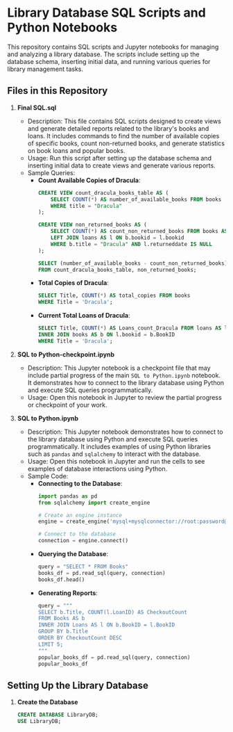 # Library Database SQL Scripts and Python Notebooks

This repository contains SQL scripts and Jupyter notebooks for managing and analyzing a library database. The scripts include setting up the database schema, inserting initial data, and running various queries for library management tasks.

## Files in this Repository

1. **Final SQL.sql**
   - Description: This file contains SQL scripts designed to create views and generate detailed reports related to the library's books and loans. It includes commands to find the number of available copies of specific books, count non-returned books, and generate statistics on book loans and popular books.
   - Usage: Run this script after setting up the database schema and inserting initial data to create views and generate various reports.
   - Sample Queries:
     - **Count Available Copies of Dracula**:
       ```sql
       CREATE VIEW count_dracula_books_table AS (
           SELECT COUNT(*) AS number_of_available_books FROM books
           WHERE title = "Dracula"
       );

       CREATE VIEW non_returned_books AS (
           SELECT COUNT(*) AS count_non_returned_books FROM books AS b
           LEFT JOIN loans AS l ON b.bookid = l.bookid
           WHERE b.title = "Dracula" AND l.returneddate IS NULL
       );

       SELECT (number_of_available_books - count_non_returned_books) AS available_dracula_copies
       FROM count_dracula_books_table, non_returned_books;
       ```
     - **Total Copies of Dracula**:
       ```sql
       SELECT Title, COUNT(*) AS total_copies FROM books 
       WHERE Title = 'Dracula';
       ```
     - **Current Total Loans of Dracula**:
       ```sql
       SELECT Title, COUNT(*) AS Loans_count_Dracula FROM loans AS l
       INNER JOIN books AS b ON l.bookid = b.BookID
       WHERE Title = 'Dracula';
       ```

2. **SQL to Python-checkpoint.ipynb**
   - Description: This Jupyter notebook is a checkpoint file that may include partial progress of the main `SQL to Python.ipynb` notebook. It demonstrates how to connect to the library database using Python and execute SQL queries programmatically.
   - Usage: Open this notebook in Jupyter to review the partial progress or checkpoint of your work.

3. **SQL to Python.ipynb**
   - Description: This Jupyter notebook demonstrates how to connect to the library database using Python and execute SQL queries programmatically. It includes examples of using Python libraries such as `pandas` and `sqlalchemy` to interact with the database.
   - Usage: Open this notebook in Jupyter and run the cells to see examples of database interactions using Python.
   - Sample Code:
     - **Connecting to the Database**:
       ```python
       import pandas as pd
       from sqlalchemy import create_engine

       # Create an engine instance
       engine = create_engine('mysql+mysqlconnector://root:password@localhost/LibraryDB')

       # Connect to the database
       connection = engine.connect()
       ```
     - **Querying the Database**:
       ```python
       query = "SELECT * FROM Books"
       books_df = pd.read_sql(query, connection)
       books_df.head()
       ```
     - **Generating Reports**:
       ```python
       query = """
       SELECT b.Title, COUNT(l.LoanID) AS CheckoutCount
       FROM Books AS b
       INNER JOIN Loans AS l ON b.BookID = l.BookID
       GROUP BY b.Title
       ORDER BY CheckoutCount DESC
       LIMIT 5;
       """
       popular_books_df = pd.read_sql(query, connection)
       popular_books_df
       ```

## Setting Up the Library Database

1. **Create the Database**
   ```sql
   CREATE DATABASE LibraryDB;
   USE LibraryDB;
